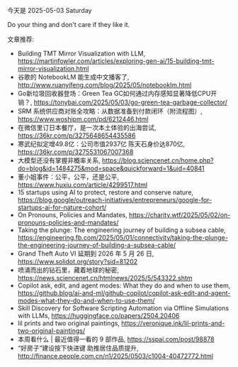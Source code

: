 今天是 2025-05-03 Saturday

Do your thing and don't care if they like it.

文章推荐:
- Building TMT Mirror Visualization with LLM, https://martinfowler.com/articles/exploring-gen-ai/15-building-tmt-mirror-visualization.html
- 谷歌的 NotebookLM 能生成中文播客了, http://www.ruanyifeng.com/blog/2025/05/notebooklm.html
- Go新垃圾回收器登场：Green Tea GC如何通过内存感知显著降低CPU开销？, https://tonybai.com/2025/05/03/go-green-tea-garbage-collector/
- SRM 系统供应商对账全攻略：从数据准备到付款闭环（附流程图）, https://www.woshipm.com/pd/6212446.html
- 在微信里订日本餐厅，是一次本土体验的出海尝试, https://36kr.com/p/3275648654435586
- 寒武纪拟定增49.8亿：公司市值2937亿 陈天石身价达870亿, https://36kr.com/p/3275531067007368
- 大模型还没有掌握非概率关系, https://blog.sciencenet.cn/home.php?do=blog&id=1484275&mod=space&quickforward=1&uid=40841
- 董小姐事件：公平，公平，还是公平, https://www.huxiu.com/article/4299517.html
- 15 startups using AI to protect, restore and conserve nature, https://blog.google/outreach-initiatives/entrepreneurs/google-for-startups-ai-for-nature-cohort/
- On Pronouns, Policies and Mandates, https://charity.wtf/2025/05/02/on-pronouns-policies-and-mandates/
- Taking the plunge: The engineering journey of building a subsea cable, https://engineering.fb.com/2025/05/01/connectivity/taking-the-plunge-the-engineering-journey-of-building-a-subsea-cable/
- Grand Theft Auto VI 延期到 2026 年 5 月 26 日, https://www.solidot.org/story?sid=81202
- 喷涌而出的钻石里，藏着地球的秘密, https://news.sciencenet.cn/htmlnews/2025/5/543322.shtm
- Copilot ask, edit, and agent modes: What they do and when to use them, https://github.blog/ai-and-ml/github-copilot/copilot-ask-edit-and-agent-modes-what-they-do-and-when-to-use-them/
- Skill Discovery for Software Scripting Automation via Offline
  Simulations with LLMs, https://huggingface.co/papers/2504.20406
- lil prints and two original paintings, https://veronique.ink/lil-prints-and-two-original-paintings/
- 本周看什么 | 最近值得一看的 9 部作品, https://sspai.com/post/98878
- “好房子”建设按下快进键 助推居住品质提升, http://finance.people.com.cn/n1/2025/0503/c1004-40472772.html
